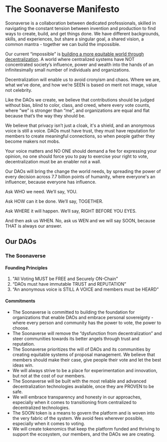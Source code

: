 # The Soonaverse Manifesto

Soonaverse is a collaboration between dedicated professionals, skilled in navigating the constant tension between invention and production to find ways to create, build, and get things done. We have different backgrounds, skills, and experiences, but share a singular goal, a shared vision, a common mantra - together we can build the impossible.

Our current “impossible” is <span style="text-decoration:underline;">building a more equitable world through decentralization</span>. A world where centralized systems have NOT concentrated society’s influence, power and wealth into the hands of an infinitesimally small number of individuals and organizations.

Decentralization will enable us to avoid cronyism and chaos. Where we are, what we’ve done, and how we’re SEEN is based on merit not image, value not celebrity.

Like the DAOs we create, we believe that contributions should be judged without bias, blind to color, class, and creed, where every vote counts, where “we” is stronger than “me”, and organizations are equal and flat because that’s the way they should be.

We believe that privacy isn’t just a cloak, it's a shield, and an anonymous voice is still a voice. DAOs must have trust, they must have reputation for members to create meaningful connections, so when people gather they become makers not mobs.

Your voice matters and NO ONE should demand a fee for expressing your opinion, no one should force you to pay to exercise your right to vote, decentralization must be an enabler not a wall.

Our DAOs will bring the change the world needs, by spreading the power of every decision across 7.7 billion points of humanity, where everyone's an influencer, because everyone has influence.

Ask WHO we need. We’ll say, YOU.

Ask HOW can it be done. We’ll say, TOGETHER.

Ask WHERE it will happen. We’ll say, RIGHT BEFORE YOU EYES.

And then ask us WHEN. No, ask us WEN and we will say SOON, because THAT is always our answer.

## Our DAOs

### The Soonaverse

#### Founding Principles

1. "All Voting MUST be FREE and Securely ON-Chain"
2. “DAOs must have immutable TRUST and REPUTATION”
3. “An anonymous voice is STILL A VOICE and members must be HEARD”

#### Commitments

* The Soonaverse is committed to building the foundation for organizations that enable DAOs and embrace personal sovereignty - where every person and community has the power to vote, the power to choose.
* The Soonaverse will remove the “dysfunction from decentralization” and steer communities towards its better angels through trust and reputation.
* The Soonaverse prioritizes the will of DAOs and its communities by creating equitable systems of proposal management. We believe that members should make their case, give people their vote and let the best ideas win.
* We will always strive to be a place for experimentation and innovation, but not at the cost of our members.
* The Soonaverse will be built with the most reliable and advanced decentralization technologies available, once they are PROVEN to be safe.
* We will embrace transparency and honesty in our approaches, especially when it comes to transitioning from centralized to decentralized technologies.
* The SOON token is a means to govern the platform and is woven into the very fabric of the system. We avoid fees wherever possible, especially when it comes to voting.
* We will create tokenomics that keep the platform funded and thriving to support the ecosystem, our members, and the DAOs we are creating.
